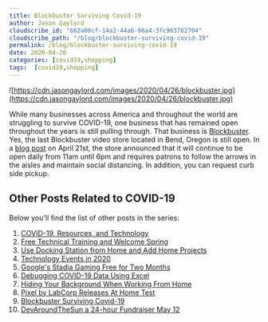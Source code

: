 ```yaml
---
title: Blockbuster Surviving Covid-19
author: Jason Gaylord
cloudscribe_id: "662a00cf-14a2-44a6-96a4-3fc963762704"
cloudscribe_path: "/blog/blockbuster-surviving-covid-19"
permalink: /blog/blockbuster-surviving-covid-19
date: 2020-04-26
categories: [covid19,shopping]
tags:  [covid19,shopping]
---
```


![https://cdn.jasongaylord.com/images/2020/04/26/blockbuster.jpg](https://cdn.jasongaylord.com/images/2020/04/26/blockbuster.jpg)

While many businesses across America and throughout the world are struggling to survive COVID-19, one business that has remained open throughout the years is still pulling through. That business is [Blockbuster](https://jasong.us/2Y5z4Vc). Yes, the last Blockbuster video store located in Bend, Oregon is still open. In a [blog post](https://jasong.us/3aCKGBL) on April 21st, the store announced that it will continue to be open daily from 11am until 6pm and requires patrons to follow the arrows in the aisles and maintain social distancing. In addition, you can request curb side pickup.

## Other Posts Related to COVID-19
Below you'll find the list of other posts in the series:

1. [COVID-19, Resources, and Technology](https://jasong.us/2wgSBqo)
2. [Free Technical Training and Welcome Spring](https://jasong.us/2XeHw3W)
3. [Use Docking Station from Home and Add Home Projects](https://jasong.us/3bRuoWK)
4. [Technology Events in 2020](https://jasong.us/2wvKshS)
5. [Google's Stadia Gaming Free for Two Months](https://jasong.us/3a9Rne9)
6. [Debugging COVID-19 Data Using Excel](https://jasong.us/2K5BhHV)
7. [Hiding Your Background When Working From Home](https://jasong.us/3enL8XE)
8. [Pixel by LabCorp Releases At Home Test](https://jasong.us/2xVsplI)
9. [Blockbuster Surviving Covid-19](https://jasong.us/2YduAvE)
10. [DevAroundTheSun a 24-hour Fundraiser May 12](https://jasong.us/2VWxxzm)